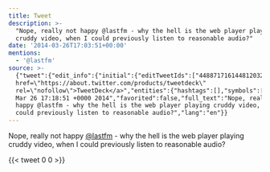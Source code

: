```yaml
---
title: Tweet
description: >-
  "Nope, really not happy @lastfm - why the hell is the web player playing
  cruddy video, when I could previously listen to reasonable audio?"
date: '2014-03-26T17:03:51+00:00'
mentions:
  - '@lastfm'
source: >-
  {"tweet":{"edit_info":{"initial":{"editTweetIds":["448871716144812032"],"editableUntil":"2014-03-26T18:18:51.419Z","editsRemaining":"5","isEditEligible":true}},"retweeted":false,"source":"<a
  href=\"https://about.twitter.com/products/tweetdeck\"
  rel=\"nofollow\">TweetDeck</a>","entities":{"hashtags":[],"symbols":[],"user_mentions":[{"name":"Last.fm","screen_name":"lastfm","indices":["23","30"],"id_str":"2960221","id":"2960221"}],"urls":[]},"display_text_range":["0","137"],"favorite_count":"0","id_str":"448871716144812032","truncated":false,"retweet_count":"0","id":"448871716144812032","created_at":"Wed
  Mar 26 17:18:51 +0000 2014","favorited":false,"full_text":"Nope, really not
  happy @lastfm - why the hell is the web player playing cruddy video, when I
  could previously listen to reasonable audio?","lang":"en"}}
---
```

Nope, really not happy [@lastfm](https://twitter.com/@lastfm) - why the hell is the web player playing cruddy video, when I could previously listen to reasonable audio?
    
{{< tweet 0 0 >}}
    
